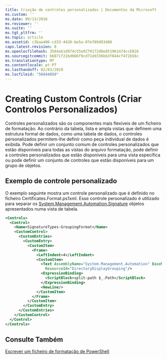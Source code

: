 ```yaml
---
title: Criação de controles personalizados | Documentos da Microsoft
ms.custom: ''
ms.date: 09/13/2016
ms.reviewer: ''
ms.suite: ''
ms.tgt_pltfrm: ''
ms.topic: article
ms.assetid: c3baa406-cd33-4420-be5a-07ef09d93480
caps.latest.revision: 8
ms.openlocfilehash: 3504ab1d974c55e9279172d0e851961474ccb926
ms.sourcegitcommit: b6871f21bd666f9cd71dd336bb3f844cf472b56c
ms.translationtype: MT
ms.contentlocale: pt-PT
ms.lasthandoff: 02/03/2019
ms.locfileid: "56844850"
---
```

# <a name="creating-custom-controls"></a>Creating Custom Controls (Criar Controlos Personalizados)

Controles personalizados são os componentes mais flexíveis de um ficheiro de formatação. Ao contrário da tabela, lista e ampla vistas que definem uma estrutura formal de dados, como uma tabela de dados, o controles personalizados permitem-lhe definir como peça individual de dados é exibida. Pode definir um conjunto comum de controles personalizados que estão disponíveis para todas as vistas do arquivo formatação, pode definir a controles personalizados que estão disponíveis para uma vista específica ou pode definir um conjunto de controles que estão disponíveis para um grupo de objetos.

## <a name="custom-control-example"></a>Exemplo de controle personalizado

O exemplo seguinte mostra um controle personalizado que é definido no ficheiro Certificates.Format.ps1xml. Esse controle personalizado é utilizado para separar os [System.Management.Automation.Signature](/dotnet/api/System.Management.Automation.Signature) objetos apresentados numa vista de tabela.

```xml
<Controls>
  <Control>
    <Name>SignatureTypes-GroupingFormat</Name>
    <CustomControl>
      <CustomEntries>
        <CustomEntry>
          <CustomItem>
            <Frame>
              <LeftIndent>4</LeftIndent>
              <CustomItem>
                <Text AssemblyName="System.Management.Automation" BaseName="FileSystemProviderStrings"
                  ResourceId="DirectoryDisplayGrouping"/>
                <ExpressionBinding>
                  <ScriptBlock>split-path $_.Path</ScriptBlock>
                </ExpressionBinding>
                <NewLine/>
              </CustomItem>
            </Frame>
          </CustomItem>
        </CustomEntry>
      </CustomEntries>
    </CustomControl>
  </Control>
</Controls>

```

## <a name="see-also"></a>Consulte Também

[Escrever um ficheiro de formatação de PowerShell](./writing-a-powershell-formatting-file.md)
